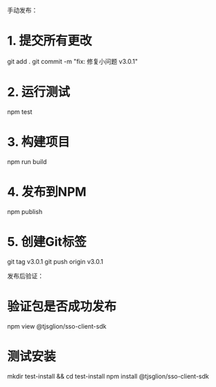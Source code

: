 手动发布：

# 1. 提交所有更改
git add .
git commit -m "fix: 修复小问题 v3.0.1"

# 2. 运行测试
npm test

# 3. 构建项目
npm run build

# 4. 发布到NPM
npm publish

# 5. 创建Git标签
git tag v3.0.1
git push origin v3.0.1


发布后验证：
# 验证包是否成功发布
npm view @tjsglion/sso-client-sdk

# 测试安装
mkdir test-install && cd test-install
npm install @tjsglion/sso-client-sdk